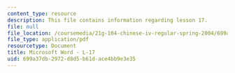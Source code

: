 ```yaml
---
content_type: resource
description: This file contains information regarding lesson 17.
file: null
file_location: /coursemedia/21g-104-chinese-iv-regular-spring-2004/699a37db2972d8d5b61dace4bb9e3e35_MIT21G_104S04_L17.pdf
file_type: application/pdf
resourcetype: Document
title: Microsoft Word - L-17
uid: 699a37db-2972-d8d5-b61d-ace4bb9e3e35
---
```

